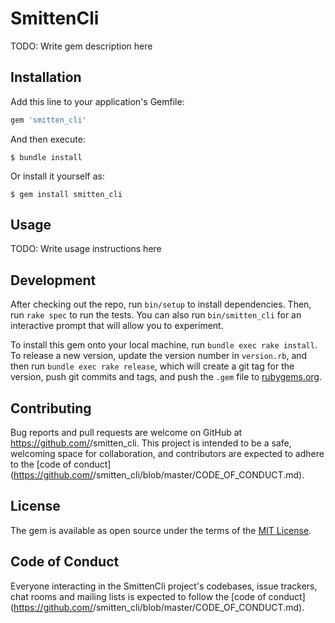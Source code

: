 # SmittenCli

TODO: Write gem description here

## Installation

Add this line to your application's Gemfile:

```ruby
gem 'smitten_cli'
```

And then execute:

    $ bundle install

Or install it yourself as:

    $ gem install smitten_cli

## Usage

TODO: Write usage instructions here

## Development

After checking out the repo, run `bin/setup` to install dependencies. Then, run `rake spec` to run the tests. You can also run `bin/smitten_cli` for an interactive prompt that will allow you to experiment.

To install this gem onto your local machine, run `bundle exec rake install`. To release a new version, update the version number in `version.rb`, and then run `bundle exec rake release`, which will create a git tag for the version, push git commits and tags, and push the `.gem` file to [rubygems.org](https://rubygems.org).

## Contributing

Bug reports and pull requests are welcome on GitHub at https://github.com/<github username>/smitten_cli. This project is intended to be a safe, welcoming space for collaboration, and contributors are expected to adhere to the [code of conduct](https://github.com/<github username>/smitten_cli/blob/master/CODE_OF_CONDUCT.md).


## License

The gem is available as open source under the terms of the [MIT License](https://opensource.org/licenses/MIT).

## Code of Conduct

Everyone interacting in the SmittenCli project's codebases, issue trackers, chat rooms and mailing lists is expected to follow the [code of conduct](https://github.com/<github username>/smitten_cli/blob/master/CODE_OF_CONDUCT.md).

